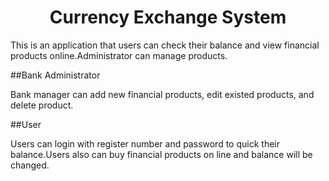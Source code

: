 <h1 align="center">Currency Exchange System</h1>
This is an application that users can check their balance and view financial products online.Administrator can manage products.

##Bank Administrator 

Bank manager can add new financial products, edit existed products, and delete product. 

##User

Users can login with register number and password to quick their balance.Users also can buy financial products on line and balance will be changed.
